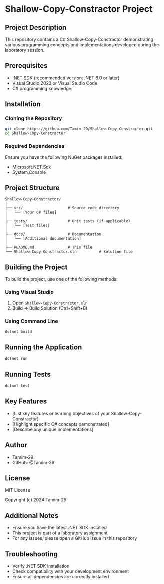 # Shallow-Copy-Constractor Project

## Project Description
This repository contains a C# Shallow-Copy-Constractor demonstrating various programming concepts and implementations developed during the laboratory session.

## Prerequisites
- .NET SDK (recommended version: .NET 6.0 or later)
- Visual Studio 2022 or Visual Studio Code
- C# programming knowledge

## Installation

### Cloning the Repository
```bash
git clone https://github.com/Tamim-29/Shallow-Copy-Constractor.git
cd Shallow-Copy-Constractor
```

### Required Dependencies
Ensure you have the following NuGet packages installed:
- Microsoft.NET.Sdk
- System.Console

## Project Structure
```
Shallow-Copy-Constractor/
│
├── src/                    # Source code directory
│   └── [Your C# files]
│
├── tests/                  # Unit tests (if applicable)
│   └── [Test files]
│
├── docs/                   # Documentation
│   └── [Additional documentation]
│
├── README.md               # This file
└── Shallow-Copy-Constractor.sln          # Solution file
```

## Building the Project
To build the project, use one of the following methods:

### Using Visual Studio
1. Open `Shallow-Copy-Constractor.sln`
2. Build → Build Solution (Ctrl+Shift+B)

### Using Command Line
```bash
dotnet build
```

## Running the Application
```bash
dotnet run
```

## Running Tests
```bash
dotnet test
```

## Key Features
- [List key features or learning objectives of your Shallow-Copy-Constractor]
- [Highlight specific C# concepts demonstrated]
- [Describe any unique implementations]

## Author
- Tamim-29
- GitHub: @Tamim-29

## License
MIT License

Copyright (c) 2024 Tamim-29

## Additional Notes
- Ensure you have the latest .NET SDK installed
- This project is part of a laboratory assignment
- For any issues, please open a GitHub issue in this repository

## Troubleshooting
- Verify .NET SDK installation
- Check compatibility with your development environment
- Ensure all dependencies are correctly installed
```

